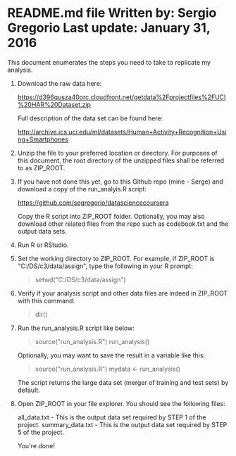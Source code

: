 README.md file
Written by: Sergio Gregorio
Last update: January 31, 2016
=============================

This document enumerates the steps you need to take to replicate my analysis. 

1. Download the raw data here:

   https://d396qusza40orc.cloudfront.net/getdata%2Fprojectfiles%2FUCI%20HAR%20Dataset.zip

   Full description of the data set can be found here:

   http://archive.ics.uci.edu/ml/datasets/Human+Activity+Recognition+Using+Smartphones

2. Unzip the file to your preferred location or directory.  For purposes of this 
   document, the root directory of the unzipped files shall be referred to as 
   ZIP_ROOT.   

3. If you have not done this yet, go to this Github repo (mine - Serge) and download 
   a copy of the run_analyis.R script:

   https://github.com/segregorio/datasciencecoursera

   Copy the R script into ZIP_ROOT folder.  Optionally, you may also download
   other related files from the repo such as codebook.txt and the output data 
   sets.

4. Run R or RStudio.  

5. Set the working directory to ZIP_ROOT.  For example, if ZIP_ROOT is 
   "C:/DS/c3/data/assign", type the following in your R prompt:

   > setwd("C:/DS/c3/data/assign") 

6. Verify if your analysis script and other data files are indeed in ZIP_ROOT with 
   this command:

   > dir()

7. Run the run_analysis.R script like below:

   > source("run_analysis.R")
   > run_analysis()

   Optionally, you may want to save the result in a variable like this:

   > source("run_analysis.R")
   > mydata <- run_analysis()

   The script returns the large data set (merger of training and test sets) by default.

8. Open ZIP_ROOT in your file explorer.  You should see the following files:

   all_data.txt - This is the output data set required by STEP 1 of the project. 
   summary_data.txt - This is the output data set required by STEP 5 of the project.  

   You're done!
